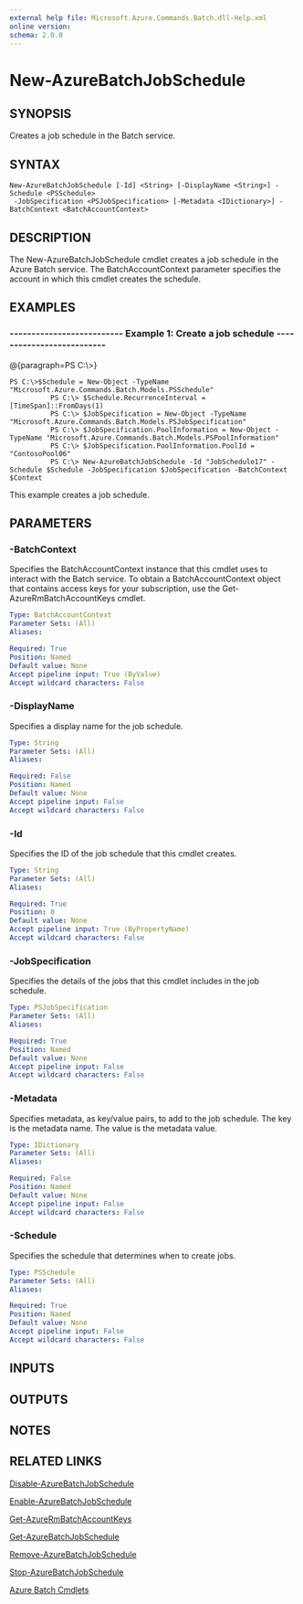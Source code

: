 ```yaml
---
external help file: Microsoft.Azure.Commands.Batch.dll-Help.xml
online version: 
schema: 2.0.0
---
```


# New-AzureBatchJobSchedule
## SYNOPSIS
Creates a job schedule in the Batch service.

## SYNTAX

```
New-AzureBatchJobSchedule [-Id] <String> [-DisplayName <String>] -Schedule <PSSchedule>
 -JobSpecification <PSJobSpecification> [-Metadata <IDictionary>] -BatchContext <BatchAccountContext>
```

## DESCRIPTION
The New-AzureBatchJobSchedule cmdlet creates a job schedule in the Azure Batch service.
The BatchAccountContext parameter specifies the account in which this cmdlet creates the schedule.

## EXAMPLES

### --------------------------  Example 1: Create a job schedule  --------------------------
@{paragraph=PS C:\\\>}

```
PS C:\>$Schedule = New-Object -TypeName "Microsoft.Azure.Commands.Batch.Models.PSSchedule"
          PS C:\> $Schedule.RecurrenceInterval = [TimeSpan]::FromDays(1)
          PS C:\> $JobSpecification = New-Object -TypeName "Microsoft.Azure.Commands.Batch.Models.PSJobSpecification"
          PS C:\> $JobSpecification.PoolInformation = New-Object -TypeName "Microsoft.Azure.Commands.Batch.Models.PSPoolInformation"
          PS C:\> $JobSpecification.PoolInformation.PoolId = "ContosoPool06"
          PS C:\> New-AzureBatchJobSchedule -Id "JobSchedule17" -Schedule $Schedule -JobSpecification $JobSpecification -BatchContext $Context
```

This example creates a job schedule.

## PARAMETERS

### -BatchContext
Specifies the BatchAccountContext instance that this cmdlet uses to interact with the Batch service.
To obtain a BatchAccountContext object that contains access keys for your subscription, use the Get-AzureRmBatchAccountKeys cmdlet.

```yaml
Type: BatchAccountContext
Parameter Sets: (All)
Aliases: 

Required: True
Position: Named
Default value: None
Accept pipeline input: True (ByValue)
Accept wildcard characters: False
```

### -DisplayName
Specifies a display name for the job schedule.

```yaml
Type: String
Parameter Sets: (All)
Aliases: 

Required: False
Position: Named
Default value: None
Accept pipeline input: False
Accept wildcard characters: False
```

### -Id
Specifies the ID of the job schedule that this cmdlet creates.

```yaml
Type: String
Parameter Sets: (All)
Aliases: 

Required: True
Position: 0
Default value: None
Accept pipeline input: True (ByPropertyName)
Accept wildcard characters: False
```

### -JobSpecification
Specifies the details of the jobs that this cmdlet includes in the job schedule.

```yaml
Type: PSJobSpecification
Parameter Sets: (All)
Aliases: 

Required: True
Position: Named
Default value: None
Accept pipeline input: False
Accept wildcard characters: False
```

### -Metadata
Specifies metadata, as key/value pairs, to add to the job schedule.
The key is the metadata name.
The value is the metadata value.

```yaml
Type: IDictionary
Parameter Sets: (All)
Aliases: 

Required: False
Position: Named
Default value: None
Accept pipeline input: False
Accept wildcard characters: False
```

### -Schedule
Specifies the schedule that determines when to create jobs.

```yaml
Type: PSSchedule
Parameter Sets: (All)
Aliases: 

Required: True
Position: Named
Default value: None
Accept pipeline input: False
Accept wildcard characters: False
```

## INPUTS

## OUTPUTS

## NOTES

## RELATED LINKS

[Disable-AzureBatchJobSchedule]()

[Enable-AzureBatchJobSchedule]()

[Get-AzureRmBatchAccountKeys]()

[Get-AzureBatchJobSchedule]()

[Remove-AzureBatchJobSchedule]()

[Stop-AzureBatchJobSchedule]()

[Azure Batch Cmdlets]()


